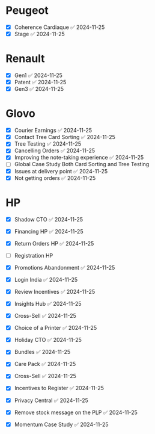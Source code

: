 # Peugeot
- [x] Coherence Cardiaque ✅ 2024-11-25
- [x] Stage ✅ 2024-11-25
# Renault
- [x] Gen1 ✅ 2024-11-25
- [x] Patent ✅ 2024-11-25
- [x] Gen3 ✅ 2024-11-25

# Glovo 
- [x] Courier Earnings ✅ 2024-11-25
- [x] Contact Tree Card Sorting ✅ 2024-11-25
- [x] Tree Testing ✅ 2024-11-25
- [x] Cancelling Orders ✅ 2024-11-25
- [x] Improving the note-taking experience ✅ 2024-11-25
- [ ] Global Case Study Both Card Sorting and Tree Testing
- [x] Issues at delivery point ✅ 2024-11-25
- [x] Not getting orders ✅ 2024-11-25

# HP
- [x] Shadow CTO ✅ 2024-11-25
- [x] Financing HP ✅ 2024-11-25
- [x] Return Orders HP ✅ 2024-11-25
- [ ] Registration HP
- [x] Promotions Abandonment ✅ 2024-11-25
- [x] Login India ✅ 2024-11-25
- [x] Review Incentives ✅ 2024-11-25
- [x] Insights Hub ✅ 2024-11-25
- [x] Cross-Sell ✅ 2024-11-25
- [x] Choice of a Printer ✅ 2024-11-25
- [x] Holiday CTO ✅ 2024-11-25
- [x] Bundles ✅ 2024-11-25
- [x] Care Pack ✅ 2024-11-25
- [x] Cross-Sell ✅ 2024-11-25
- [x] Incentives to Register ✅ 2024-11-25
- [x] Privacy Central ✅ 2024-11-25
- [x] Remove stock message on the PLP ✅ 2024-11-25


- [x] Momentum Case Study ✅ 2024-11-25




